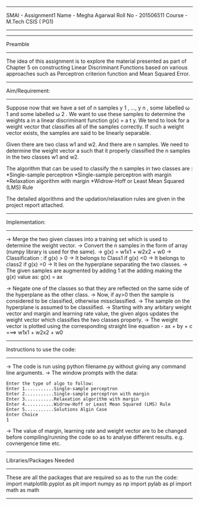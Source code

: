 ********************************************************************************************************************************************
SMAI - Assignment1
Name - Megha Agarwal
Roll No - 201506511
Course - M.Tech CSIS ( PG1)
********************************************************************************************************************************************
____________________________________________________________________________________________________________________________________________
Preamble
____________________________________________________________________________________________________________________________________________
The idea of this assignment is to explore the material presented as part of Chapter 5 on constructing Linear Discriminant Functions based on various approaches such as Perceptron criterion function and Mean Squared Error.


____________________________________________________________________________________________________________________________________________
Aim/Requirement:
____________________________________________________________________________________________________________________________________________

Suppose now that we have a set of n samples y 1 , ..., y n , some labelled ω 1 and some labelled ω 2 . We want to use these samples to determine the weights a in a linear discriminant function g(x) = a t y. We tend  to look for a weight vector that classifies all of the samples correctly. If such a weight vector exists, the samples are said to be linearly separable.

Given there are two class w1 and w2. And there are n samples. We need to determine the weight vector a such that it properly classified the n samples in the two classes w1 and w2.

The algorithm that can be used to classify the n samples in two classes are :
	*Single-sample perceptron
	*Single-sample perceptron with margin
	*Relaxation algorithm with margin
	*Widrow-Hoff or Least Mean Squared (LMS) Rule


The detailed algorithms and the updation/relaxation rules are given in the project report attached.
____________________________________________________________________________________________________________________________________________
Implementation:
____________________________________________________________________________________________________________________________________________
-> Merge the two given classes into a training set which is used to determine the weight vector.
-> Convert the n samples in the form of array (numpy library is used for the same).
-> g(x) = w1x1 + w2x2 + w0 
-> Classification :
	if g(x) > 0 -> It belongs to Class1
	if g(x) <0 -> It belongs to class2
	if g(x) =0 -> It lies on the hyperplane separating the two classes.
-> The given samples are augmented by adding 1 at the adding making the g(x) value as:
	g(x) = ax
	
-> Negate one of the classes so that they are reflected on the same side of the hyperplane as the other class.
-> Now, if ay>0 then the sample is considered to be classified, otherwise missclassified.
-> The sample on the hyperplane is assumed to be classiified.
-> Starting with any arbitary weight vector and margin and learning rate value, the given algos updates the weight vector which classifies the two classes properly.
-> The weight vector is plotted using the corresponding straight line equation - ax + by + c ===> w1x1 + w2x2 + w0


____________________________________________________________________________________________________________________________________________
Instructions to use the code:
____________________________________________________________________________________________________________________________________________
-> The code is run using python filename.py without giving any command line arguments.
-> The window prompts with the data:

	Enter the type of algo to follow: 
	Enter 1...........Single-sample perceptron
	Enter 2...........Single-sample perceptron with margin
	Enter 3...........Relaxation algorithm with margin
	Enter 4...........Widrow-Hoff or Least Mean Squared (LMS) Rule
	Enter 5...........Solutions Algin Case
	Enter Choice
	1

-> The value of margin, learning rate and weight vector are to be changed before compiling/running the code so as to analyse different results. e.g. covnergence time etc.


____________________________________________________________________________________________________________________________________________
Libraries/Packages Needed
____________________________________________________________________________________________________________________________________________
These are all the packages that are required so as to the run the code:
	import matplotlib.pyplot as plt
	import numpy as np
	import pylab as pl
	import math as math

********************************************************************************************************************************************

